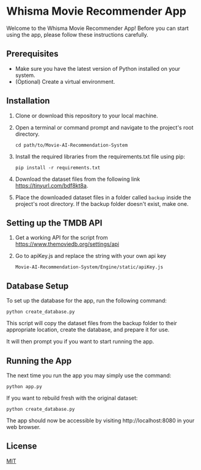 # Whisma Movie Recommender App

Welcome to the Whisma Movie Recommender App! Before you can start using the app, please follow these instructions carefully.

## Prerequisites
- Make sure you have the latest version of Python installed on your system.
- (Optional) Create a virtual environment.

## Installation
1. Clone or download this repository to your local machine.
2. Open a terminal or command prompt and navigate to the project's root directory.

   ```shell
   cd path/to/Movie-AI-Recommendation-System

3. Install the required libraries from the requirements.txt file using pip:

   ```shell
   pip install -r requirements.txt

5. Download the dataset files from the following link https://tinyurl.com/bdf8kt8a.

6. Place the downloaded dataset files in a folder called `backup` inside the project's root directory. If the backup folder doesn't exist, make one.

## Setting up the TMDB API
1. Get a working API for the script from https://www.themoviedb.org/settings/api
2. Go to apiKey.js and replace the string with your own api key

    ```shell 
    Movie-AI-Recommendation-System/Engine/static/apiKey.js 
    
## Database Setup
To set up the database for the app, run the following command:
    
    python create_database.py

This script will copy the dataset files from the backup folder to their appropriate location, create the database, and prepare it for use.

It will then prompt you if you want to start running the app.

## Running the App

The next time you run the app you may simply use the command:

    python app.py

If you want to rebuild fresh with the original dataset:

    python create_database.py

The app should now be accessible by visiting http://localhost:8080 in your web browser.

## License

[MIT](https://choosealicense.com/licenses/mit/)

